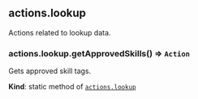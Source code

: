 <a name="module_actions.lookup"></a>

## actions.lookup
Actions related to lookup data.

<a name="module_actions.lookup.getApprovedSkills"></a>

### actions.lookup.getApprovedSkills() ⇒ <code>Action</code>
Gets approved skill tags.

**Kind**: static method of [<code>actions.lookup</code>](#module_actions.lookup)  
